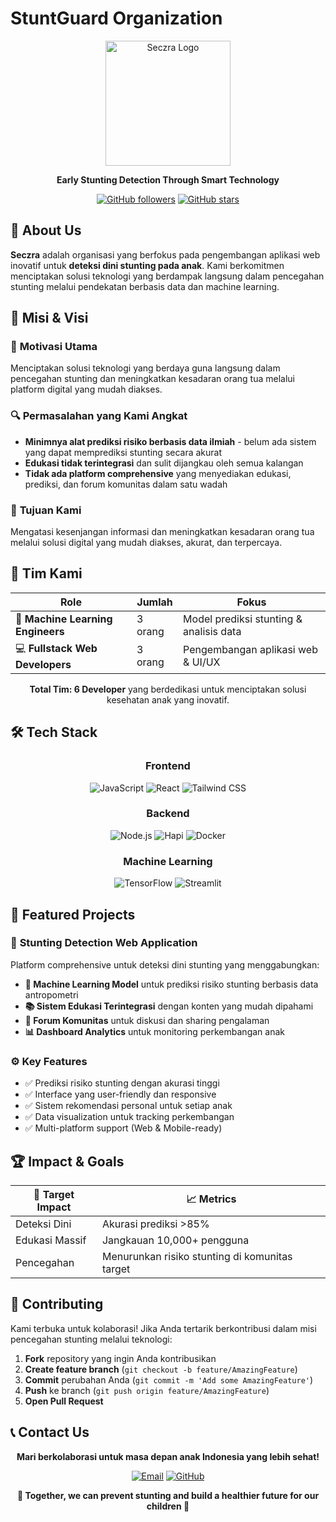 # StuntGuard Organization

<div align="center">
  <img src="https://stuntguard-fronend-production.up.railway.app/static/media/logo3.cca42380e86bb4d192d6.png" alt="Seczra Logo" width="200"/>
  
  **Early Stunting Detection Through Smart Technology**
  
[![GitHub followers](https://img.shields.io/github/followers/CC25-CF172?style=social)](https://github.com/CC25-CF172)
[![GitHub stars](https://img.shields.io/github/stars/CC25-CF172?style=social)](https://github.com/CC25-CF172)

</div>

## 🚀 About Us

**Seczra** adalah organisasi yang berfokus pada pengembangan aplikasi web inovatif untuk **deteksi dini stunting pada anak**. Kami berkomitmen menciptakan solusi teknologi yang berdampak langsung dalam pencegahan stunting melalui pendekatan berbasis data dan machine learning.

## 🎯 Misi & Visi

### 🌟 **Motivasi Utama**

Menciptakan solusi teknologi yang berdaya guna langsung dalam pencegahan stunting dan meningkatkan kesadaran orang tua melalui platform digital yang mudah diakses.

### 🔍 **Permasalahan yang Kami Angkat**

- **Minimnya alat prediksi risiko berbasis data ilmiah** - belum ada sistem yang dapat memprediksi stunting secara akurat
- **Edukasi tidak terintegrasi** dan sulit dijangkau oleh semua kalangan
- **Tidak ada platform comprehensive** yang menyediakan edukasi, prediksi, dan forum komunitas dalam satu wadah

### 🎯 **Tujuan Kami**

Mengatasi kesenjangan informasi dan meningkatkan kesadaran orang tua melalui solusi digital yang mudah diakses, akurat, dan terpercaya.

## 👥 Tim Kami

<div align="center">

| **Role**                          | **Jumlah** | **Fokus**                               |
| --------------------------------- | ---------- | --------------------------------------- |
| 🤖 **Machine Learning Engineers** | 3 orang    | Model prediksi stunting & analisis data |
| 💻 **Fullstack Web Developers**   | 3 orang    | Pengembangan aplikasi web & UI/UX       |

**Total Tim: 6 Developer** yang berdedikasi untuk menciptakan solusi kesehatan anak yang inovatif.

</div>

## 🛠️ Tech Stack

<div align="center">

### **Frontend**

![JavaScript](https://img.shields.io/badge/-JavaScript-F7DF1E?style=flat-square&logo=JavaScript&logoColor=black)
![React](https://img.shields.io/badge/-React-61DAFB?style=flat-square&logo=React&logoColor=black)
![Tailwind CSS](https://img.shields.io/badge/-Tailwind_CSS-38B2AC?style=flat-square&logo=tailwind-css&logoColor=white)

### **Backend**

![Node.js](https://img.shields.io/badge/-Node.js-339933?style=flat-square&logo=Node.js&logoColor=white)
![Hapi](https://img.shields.io/badge/-Hapi.js-ED6C63?style=flat-square&logoColor=white)
![Docker](https://img.shields.io/badge/-Docker-2496ED?style=flat-square&logo=Docker&logoColor=white)

### **Machine Learning**

![TensorFlow](https://img.shields.io/badge/-TensorFlow-FF6F00?style=flat-square&logo=TensorFlow&logoColor=white)
![Streamlit](https://img.shields.io/badge/-Streamlit-FF4B4B?style=flat-square&logo=Streamlit&logoColor=white)

</div>

## 🌟 Featured Projects

### 🍼 **Stunting Detection Web Application**

Platform comprehensive untuk deteksi dini stunting yang menggabungkan:

- **🤖 Machine Learning Model** untuk prediksi risiko stunting berbasis data antropometri
- **📚 Sistem Edukasi Terintegrasi** dengan konten yang mudah dipahami
- **👥 Forum Komunitas** untuk diskusi dan sharing pengalaman
- **📊 Dashboard Analytics** untuk monitoring perkembangan anak

### ⚙️ **Key Features**

- ✅ Prediksi risiko stunting dengan akurasi tinggi
- ✅ Interface yang user-friendly dan responsive
- ✅ Sistem rekomendasi personal untuk setiap anak
- ✅ Data visualization untuk tracking perkembangan
- ✅ Multi-platform support (Web & Mobile-ready)

## 🏆 Impact & Goals

<div align="center">

| 🎯 **Target Impact** | 📈 **Metrics**                                 |
| -------------------- | ---------------------------------------------- |
| Deteksi Dini         | Akurasi prediksi >85%                          |
| Edukasi Massif       | Jangkauan 10,000+ pengguna                     |
| Pencegahan           | Menurunkan risiko stunting di komunitas target |

</div>

## 🤝 Contributing

Kami terbuka untuk kolaborasi! Jika Anda tertarik berkontribusi dalam misi pencegahan stunting melalui teknologi:

1. **Fork** repository yang ingin Anda kontribusikan
2. **Create feature branch** (`git checkout -b feature/AmazingFeature`)
3. **Commit** perubahan Anda (`git commit -m 'Add some AmazingFeature'`)
4. **Push** ke branch (`git push origin feature/AmazingFeature`)
5. **Open Pull Request**

## 📞 Contact Us

<div align="center">

**Mari berkolaborasi untuk masa depan anak Indonesia yang lebih sehat!**

[![Email](https://img.shields.io/badge/-Email-D14836?style=flat-square&logo=Gmail&logoColor=white)](mailto:stuntguard@gmail.com)
[![GitHub](https://img.shields.io/badge/-GitHub-181717?style=flat-square&logo=GitHub&logoColor=white)](https://github.com/CC25-CF172)

</div>

<div align="center">
  <strong>🌱 Together, we can prevent stunting and build a healthier future for our children 🌱</strong>
</div>
